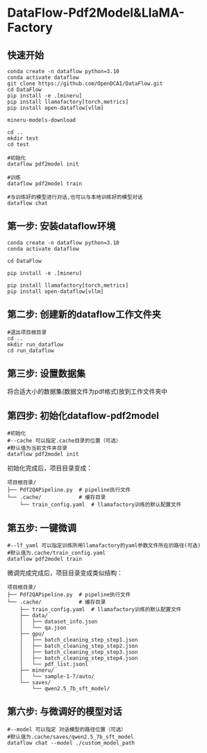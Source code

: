 # DataFlow-Pdf2Model&LlaMA-Factory

## 快速开始

```
conda create -n dataflow python=3.10
conda activate dataflow
git clone https://github.com/OpenDCAI/DataFlow.git
cd DataFlow
pip install -e .[mineru]
pip install llamafactory[torch,metrics]
pip install open-dataflow[vllm]

mineru-models-download

cd ..
mkdir test
cd test

#初始化 
dataflow pdf2model init

#训练
dataflow pdf2model train

#与训练好的模型进行对话,也可以与本地训练好的模型对话
dataflow chat
```



## 第一步: 安装dataflow环境

```
conda create -n dataflow python=3.10
conda activate dataflow

cd DataFlow

pip install -e .[mineru]

pip install llamafactory[torch,metrics]
pip install open-dataflow[vllm]
```



## 第二步: 创建新的dataflow工作文件夹

```
#退出项目根目录
cd ..
mkdir run_dataflow
cd run_dataflow
```



## 第三步: 设置数据集

将合适大小的数据集(数据文件为pdf格式)放到工作文件夹中



## 第四步: 初始化dataflow-pdf2model

```
#初始化 
#--cache 可以指定.cache目录的位置（可选）
#默认值为当前文件夹目录
dataflow pdf2model init
```

初始化完成后，项目目录变成：

```shell
项目根目录/
├── Pdf2QAPipeline.py  # pipeline执行文件
└── .cache/            # 缓存目录
    └── train_config.yaml  # llamafactory训练的默认配置文件
```



## 第五步: 一键微调

```
#--lf_yaml 可以指定训练所用llamafactory的yaml参数文件所在的路径(可选)
#默认值为.cache/train_config.yaml
dataflow pdf2model train
```

微调完成完成后，项目目录变成类似结构：

```
项目根目录/
├── Pdf2QAPipeline.py  # pipeline执行文件
└── .cache/            # 缓存目录
    ├── train_config.yaml  # llamafactory训练的默认配置文件
    ├── data/
    │   ├── dataset_info.json
    │   └── qa.json
    ├── gpu/
    │   ├── batch_cleaning_step_step1.json
    │   ├── batch_cleaning_step_step2.json
    │   ├── batch_cleaning_step_step3.json
    │   ├── batch_cleaning_step_step4.json
    │   └── pdf_list.jsonl
    ├── mineru/
    │   └── sample-1-7/auto/
    └── saves/
        └── qwen2.5_7b_sft_model/
```



## 第六步: 与微调好的模型对话

```
#--model 可以指定 对话模型的路径位置（可选）
#默认值为.cache/saves/qwen2.5_7b_sft_model
dataflow chat --model ./custom_model_path
```

